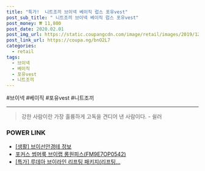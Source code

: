 ```yaml
--- 
title: "특가!  니트조끼 브이넥 베이직 럽스 포유vest" 
post_sub_title: " 니트조끼 브이넥 베이직 럽스 포유vest" 
post_money: ₩ 11,800 
post_date: 2020.02.01 
post_img_url: https://static.coupangcdn.com/image/retail/images/2019/12/04/11/8/cb3323d5-688d-4f21-b0a3-fe72fa81f9ba.jpg 
post_link_url: https://coupa.ng/bnO2L7 
categories: 
  - retail 
tags: 
  - 브이넥 
  - 베이직 
  - 포유vest 
  - 니트조끼 
--- 
```

  #브이넥 #베이직 #포유vest #니트조끼 
<hr> 

> 강한 사람이란 가장 훌륭하게 고독을 견디어 낸 사람이다. - 쉴러 


### POWER LINK

* <a href="https://blog.naver.com/sakai111/221764969201" target="_blank"> [생활] 브이선안경테 정보 </a>
* <a href="https://blog.naver.com/fasyy4321/221791350601" target="_blank">포커스 썸머룩 브이랩 롱원피스(FM9E7OP0542)</a>
* <a href="https://blog.naver.com/santokki14/221790610901" target="_blank">[특가] 루데아 브이라인 리프팅 패키지(리프팅...</a>
